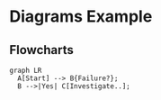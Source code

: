 # Diagrams Example

## Flowcharts

```mermaid
graph LR
  A[Start] --> B{Failure?};
  B -->|Yes| C[Investigate..];
```